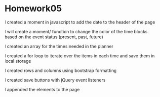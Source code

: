 # Homework05
I created a moment in javascript to add the date to the header of the page

I will create a moment/ function to change the color of the time blocks based on the event status (present, past, future)

I created an array for the times needed in the planner

I created a for loop to iterate over the items in each time and save them in local storage

I created rows and columns using bootstrap formatting

I created save buttons with jQuery event listeners

I appended the elements to the page

